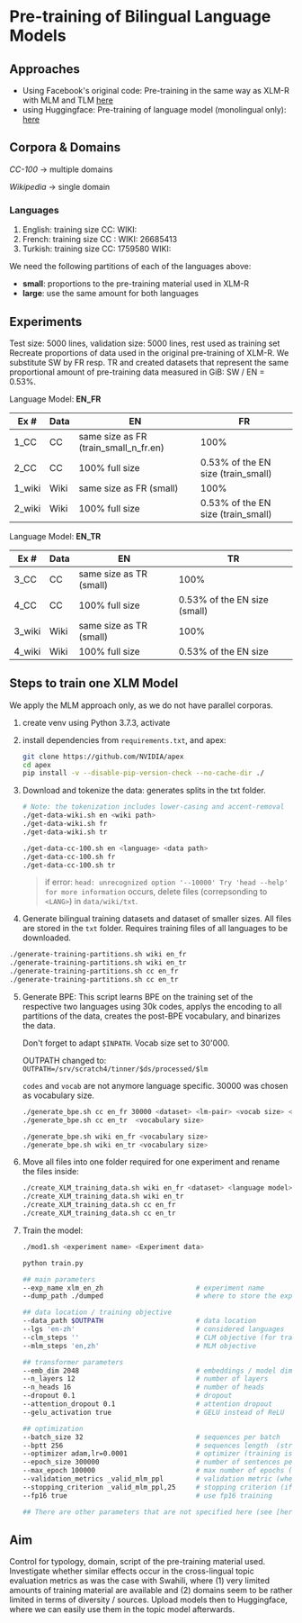 # Pre-training of Bilingual Language Models

## Approaches

- Using Facebook's original code: Pre-training in the same way as XLM-R with MLM and TLM [here](https://github.com/facebookresearch/xlm#train-your-own-xlm-model-with-mlm-or-mlmtlm)
- using Huggingface: Pre-training of language model (monolingual only): [here](https://huggingface.co/blog/how-to-train)

## Corpora & Domains

*CC-100* -> multiple domains

*Wikipedia* -> single domain

### Languages

1. English: training size CC: WIKI:
2. French: training size CC : WIKI: 26685413
3. Turkish: training size CC: 1759580 WIKI:

We need the following partitions of each of the languages above:

- **small**: proportions to the pre-training material used in XLM-R
- **large**: use the same amount for both languages

## Experiments

Test size: 5000 lines, validation size: 5000 lines, rest used as training set
Recreate proportions of data used in the original pre-training of XLM-R. We substitute SW by FR resp. TR and created datasets that represent the same proportional amount of pre-training data measured in GiB: SW / EN = 0.53%.

Language Model: **EN_FR**

| Ex # | Data | EN         | FR    |
|----|-------|------------|-------|
| 1_CC  | CC    | same size as FR (train_small_n_fr.en) | 100%  |
| 2_CC  | CC    | 100% full size       | 0.53% of the EN size (train_small) |
| 1_wiki  | Wiki  | same size as FR (small) | 100%  |
| 2_wiki  | Wiki  | 100% full size       | 0.53% of the EN size (train_small) |

Language Model: **EN_TR**

| Ex # | Data | EN         | TR    |
|----|-------|------------|-------|
| 3_CC  | CC    | same size as TR (small) | 100%  |
| 4_CC  | CC    | 100% full size       | 0.53% of the EN size (small) |
| 3_wiki | Wiki  | same size as TR (small) | 100%  |
| 4_wiki  | Wiki  | 100% full size       | 0.53% of the EN size |

## Steps to train one XLM Model

We apply the MLM approach only, as we do not have parallel corporas.

1. create venv using Python 3.7.3, activate

2. install dependencies from `requirements.txt`, and apex:

    ```bash
    git clone https://github.com/NVIDIA/apex
    cd apex
    pip install -v --disable-pip-version-check --no-cache-dir ./
    ```

3. Download and tokenize the data: generates splits in the txt folder.

    ```bash
    # Note: the tokenization includes lower-casing and accent-removal
    ./get-data-wiki.sh en <wiki path>
    ./get-data-wiki.sh fr 
    ./get-data-wiki.sh tr  

    ./get-data-cc-100.sh en <language> <data path>
    ./get-data-cc-100.sh fr 
    ./get-data-cc-100.sh tr 
    ```

    > if error: `head: unrecognized option '--10000'
    > Try 'head --help' for more information` occurs, delete files (correpsonding to `<LANG>`) in `data/wiki/txt`.

4. Generate bilingual training datasets and dataset of smaller sizes. All files are stored in the `txt` folder. Requires training files of all languages to be downloaded.

```bash
./generate-training-partitions.sh wiki en_fr
./generate-training-partitions.sh wiki en_tr
./generate-training-partitions.sh cc en_fr
./generate-training-partitions.sh cc en_tr
```

5. Generate BPE:
    This script learns BPE on the training set of the respective two languages using 30k codes, applys the encoding to all partitions of the data, creates the post-BPE vocabulary, and binarizes the data.

    Don't forget to adapt `$INPATH`. Vocab size set to 30'000.

    OUTPATH changed to: `OUTPATH=/srv/scratch4/tinner/$ds/processed/$lm`

    `codes` and `vocab` are not anymore language specific. 30000 was chosen as vocabulary size.

    ```bash
    ./generate_bpe.sh cc en_fr 30000 <dataset> <lm-pair> <vocab size> <data path>
    ./generate_bpe.sh cc en_tr  <vocabulary size> 

    ./generate_bpe.sh wiki en_fr <vocabulary size> 
    ./generate_bpe.sh wiki en_tr <vocabulary size> 
    ```

6. Move all files into one folder required for one experiment and rename the files inside:

    ```bash
    ./create_XLM_training_data.sh wiki en_fr <dataset> <language model> <data path>
    ./create_XLM_training_data.sh wiki en_tr
    ./create_XLM_training_data.sh cc en_fr
    ./create_XLM_training_data.sh cc en_tr
    ```

7. Train the model:

    ```bash
    ./mod1.sh <experiment name> <Experiment data>
    ```

    ```bash
    python train.py

    ## main parameters
    --exp_name xlm_en_zh                       # experiment name
    --dump_path ./dumped                       # where to store the experiment

    ## data location / training objective
    --data_path $OUTPATH                       # data location
    --lgs 'en-zh'                              # considered languages
    --clm_steps ''                             # CLM objective (for training GPT-2 models)
    --mlm_steps 'en,zh'                        # MLM objective

    ## transformer parameters
    --emb_dim 2048                             # embeddings / model dimension (2048 is big, reduce if only 16Gb of GPU memory)
    --n_layers 12                              # number of layers
    --n_heads 16                               # number of heads
    --dropout 0.1                              # dropout
    --attention_dropout 0.1                    # attention dropout
    --gelu_activation true                     # GELU instead of ReLU

    ## optimization
    --batch_size 32                            # sequences per batch
    --bptt 256                                 # sequences length  (streams of 256 tokens)
    --optimizer adam,lr=0.0001                 # optimizer (training is quite sensitive to this parameter)
    --epoch_size 300000                        # number of sentences per epoch
    --max_epoch 100000                         # max number of epochs (~infinite here)
    --validation_metrics _valid_mlm_ppl        # validation metric (when to save the best model)
    --stopping_criterion _valid_mlm_ppl,25     # stopping criterion (if criterion does not improve 25 times)
    --fp16 true                                # use fp16 training

    ## There are other parameters that are not specified here (see [here](https://github.com/facebookresearch/XLM/blob/master/train.py#L24-L198)).
    ```

## Aim

Control for typology, domain, script of the pre-training material used. Investigate whether similar effects occur in the cross-lingual topic evaluation metrics as was the case with Swahili, where (1) very limited amounts of training material are available and (2) domains seem to be rather limited in terms of diversity / sources. Upload models then to Huggingface, where we can easily use them in the topic model afterwards.
